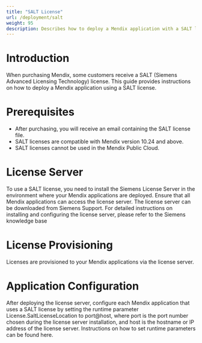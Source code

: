 ```yaml
---
title: "SALT License"
url: /deployment/salt
weight: 95
description: Describes how to deploy a Mendix application with a SALT license.
---
```

# Introduction

When purchasing Mendix, some customers receive a SALT (Siemens Advanced Licensing Technology) license. This guide provides instructions on how to deploy a Mendix application using a SALT license.

# Prerequisites

* After purchasing, you will receive an email containing the SALT license file.
* SALT licenses are compatible with Mendix version 10.24 and above.
* SALT licenses cannot be used in the Mendix Public Cloud.

# License Server

To use a SALT license, you need to install the Siemens License Server in the environment where your Mendix applications are deployed. Ensure that all Mendix applications can access the license server. The license server can be downloaded from Siemens Support.
For detailed instructions on installing and configuring the license server, please refer to the Siemens knowledge base

# License Provisioning

Licenses are provisioned to your Mendix applications via the license server.

# Application Configuration

After deploying the license server, configure each Mendix application that uses a SALT license by setting the runtime parameter License.SaltLicenseLocation to port@host, where port is the port number chosen during the license server installation, and host is the hostname or IP address of the license server. Instructions on how to set runtime parameters can be found here.

